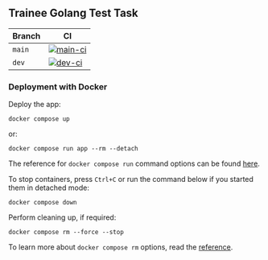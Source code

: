 ## Trainee Golang Test Task

| Branch | CI                                                                                                                                                                                                     |
|--------|--------------------------------------------------------------------------------------------------------------------------------------------------------------------------------------------------------|
| `main` | [![main-ci](https://github.com/YuriyLisovskiy/borsch-runner-service/actions/workflows/ci.yml/badge.svg?branch=main)](https://github.com/YuriyLisovskiy/borsch-runner-service/actions/workflows/ci.yml) |
| `dev`  | [![dev-ci](https://github.com/YuriyLisovskiy/borsch-runner-service/actions/workflows/ci.yml/badge.svg?branch=dev)](https://github.com/YuriyLisovskiy/borsch-runner-service/actions/workflows/ci.yml)   |

### Deployment with Docker
Deploy the app:
```shell
docker compose up
```
or:
```shell
docker compose run app --rm --detach
```

The reference for `docker compose run` command options can be found
[here](https://docs.docker.com/engine/reference/commandline/compose_run/#options).

To stop containers, press `Ctrl+C` or run the command below if you started them in detached mode:
```shell
docker compose down
```

Perform cleaning up, if required:
```shell
docker compose rm --force --stop
```

To learn more about `docker compose rm` options, read the
[reference](https://docs.docker.com/engine/reference/commandline/compose_rm/#options).
